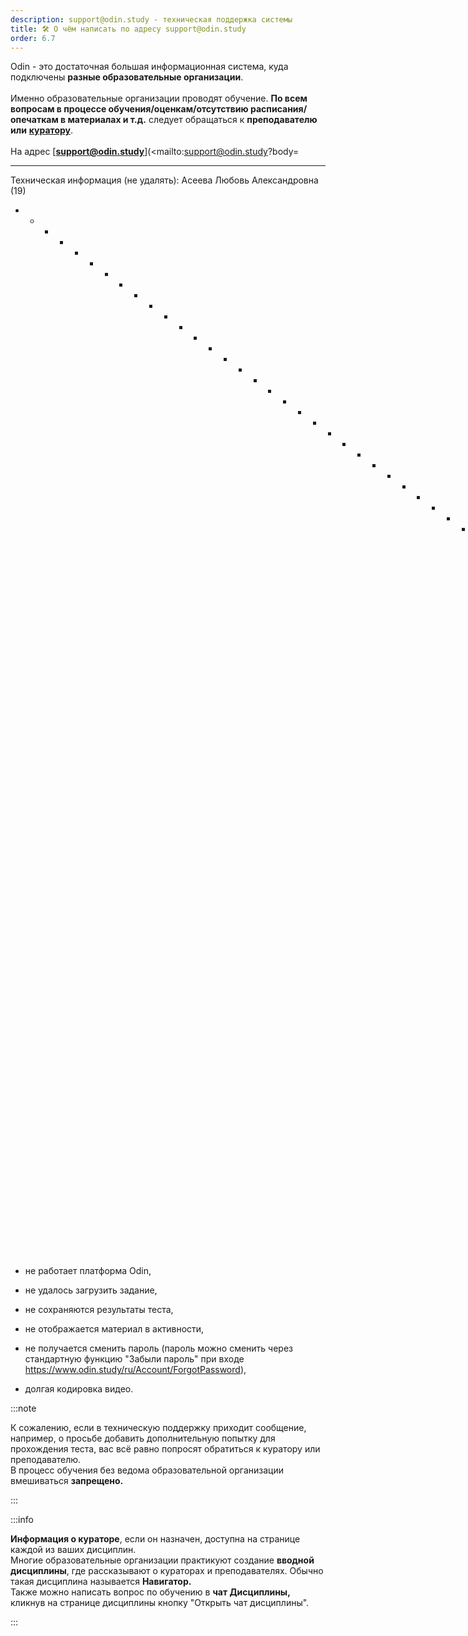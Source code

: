 ```yaml
---
description: support@odin.study - техническая поддержка системы
title: 🛠️ О чём написать по адресу support@odin.study
order: 6.7
---
```


Odin - это достаточная большая информационная система, куда подключены **разные образовательные организации**. \
\
Именно образовательные организации проводят обучение. **По всем вопросам в процессе обучения/оценкам/отсутствию расписания/опечаткам в материалах и т.д.** следует обращаться  к **преподавателю или** [**куратору**](./../gde-naiti-kuratora).\
\
На адрес [**support@odin.study**](<mailto:support@odin.study?body=

- - - - - - - - - - - - - - - - - - - - - - - - - - - - - - - -
Техническая информация (не удалять):
Асеева Любовь Александровна (19)
- - - - - - - - - - - - - - - - - - - - - - - - - - - - - - - ->) следует написать, если у вас возникла **техническая проблема в  Odin**.\
Например,

-  не работает платформа Odin,
-  не удалось загрузить задание,
-  не сохраняются результаты теста,
-  не отображается материал в активности,
-  не получается сменить пароль (пароль можно сменить через стандартную функцию "Забыли пароль" при входе <https://www.odin.study/ru/Account/ForgotPassword>),
-  долгая кодировка видео.

:::note 

К сожалению, если в техническую поддержку приходит сообщение, например, о просьбе добавить дополнительную попытку для прохождения теста, вас всё равно попросят обратиться к куратору или преподавателю. \
В процесс обучения без ведома образовательной организации вмешиваться **запрещено.**

:::

:::info 

**Информация о кураторе**, если он назначен, доступна на странице каждой из ваших дисциплин.\
Многие образовательные организации практикуют создание **вводной дисциплины**, где рассказывают о кураторах и преподавателях. Обычно такая дисциплина называется  **Навигатор.**\
Также можно написать вопрос по обучению в **чат Дисциплины,** кликнув на странице дисциплины кнопку "Открыть чат дисциплины".

:::